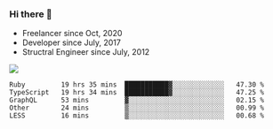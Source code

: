 ### Hi there 👋

- Freelancer since Oct, 2020
- Developer since July, 2017
- Structral Engineer since July, 2012

<img src="https://github-readme-stats.vercel.app/api?username=an-lee&show_icons=true&icon_color=0366d6&text_color=24292e&bg_color=ffffff&hide_title=true" />

<!--START_SECTION:waka-->
```text
Ruby         19 hrs 35 mins  ███████████▓░░░░░░░░░░░░░   47.30 % 
TypeScript   19 hrs 34 mins  ███████████▓░░░░░░░░░░░░░   47.25 % 
GraphQL      53 mins         ▓░░░░░░░░░░░░░░░░░░░░░░░░   02.15 % 
Other        24 mins         ▒░░░░░░░░░░░░░░░░░░░░░░░░   00.99 % 
LESS         16 mins         ▒░░░░░░░░░░░░░░░░░░░░░░░░   00.68 % 
```
<!--END_SECTION:waka-->
